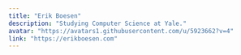 ```yaml
---
title: "Erik Boesen"
description: "Studying Computer Science at Yale."
avatar: "https://avatars1.githubusercontent.com/u/5923662?v=4"
link: "https://erikboesen.com"
---
```

